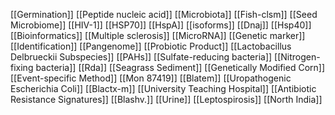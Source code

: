 [[Germination]]
[[Peptide nucleic acid]]
[[Microbiota]]
[[Fish-clsm]]
[[Seed Microbiome]]
[[HIV-1]]
[[HSP70]]
[[HspA]]
[[isoforms]]
[[Dnaj]]
[[Hsp40]]
[[Bioinformatics]]
[[Multiple sclerosis]]
[[MicroRNA]]
[[Genetic marker]]
[[Identification]]
[[Pangenome]]
[[Probiotic Product]]
[[Lactobacillus Delbrueckii Subspecies]]
[[PAHs]]
[[Sulfate-reducing bacteria]]
[[Nitrogen-fixing bacteria]]
[[Rda]]
[[Seagrass Sediment]]
[[Genetically Modified Corn]]
[[Event-specific Method]]
[[Mon 87419]]
[[Blatem]]
[[Uropathogenic Escherichia Coli]]
[[Blactx-m]]
[[University Teaching Hospital]]
[[Antibiotic Resistance Signatures]]
[[Blashv.]]
[[Urine]]
[[Leptospirosis]]
[[North India]]
